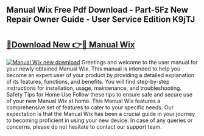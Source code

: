 ## Manual Wix Free Pdf Download - Part-5Fz New Repair Owner Guide - User Service Edition K9jTJ

# <h2><a href="http://cf23659.oget.top/?id=Manual+Wix">🔗Download New 👉🔴 Manual Wix</a></h2>

[![Manual Wix new download](https://i.imgur.com/5g1atiW.png)](http://cf23659.oget.top/?id=Manual+Wix)
Greetings and welcome to the user manual for your newly obtained Manual Wix. This manual is intended to help you become an expert user of your product by providing a detailed explanation of its features, functions, and benefits. You will find step-by-step instructions for installation, usage, maintenance, and troubleshooting. Safety Tips for Home Use Follow these tips to ensure safe and secure use of your new Manual Wix at home. This Manual Wix features a comprehensive set of features to cater to your specific needs. Our expectation is that the Manual Wix has been a crucial guide in your journey to becoming proficient in using your new device. In case of any queries or concerns, please do not hesitate to contact our support team.
